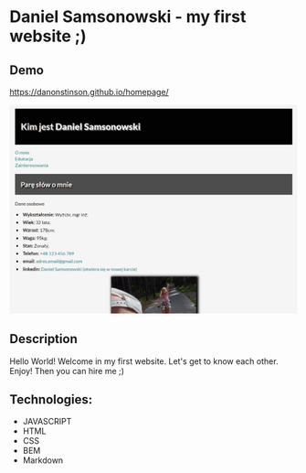 # Daniel Samsonowski - my first website ;)

## Demo

https://danonstinson.github.io/homepage/

![Daniel](images/how-it-looks.gif)

## Description

Hello World! Welcome in my first website.
Let's get to know each other.
Enjoy!
Then you can hire me ;)

## Technologies:
- JAVASCRIPT
- HTML
- CSS
- BEM
- Markdown
